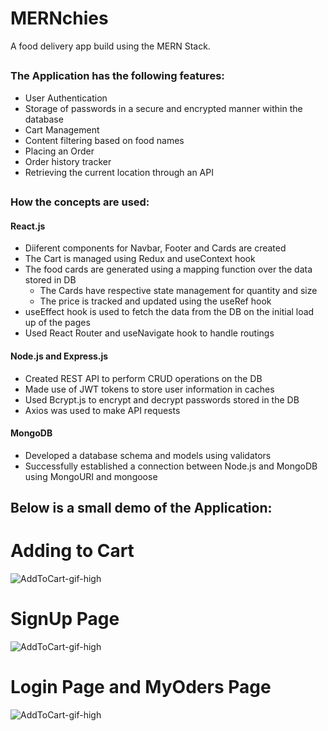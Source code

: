 # MERNchies

A food delivery app build using the MERN Stack.

##

### The Application has the following features:
- User Authentication
- Storage of passwords in a secure and encrypted manner within the database
- Cart Management
- Content filtering based on food names
- Placing an Order
- Order history tracker
- Retrieving the current location through an API

##

### How the concepts are used:
#### React.js
- Diiferent components for Navbar, Footer and Cards are created
- The Cart is managed using Redux and useContext hook
- The food cards are generated using a mapping function over the data stored in DB
    - The Cards have respective state management for quantity and size
    - The price is tracked and updated using the useRef hook
- useEffect hook is used to fetch the data from the DB on the initial load up of the pages
- Used React Router and useNavigate hook to handle routings

#### Node.js and Express.js
- Created REST API to perform CRUD operations on the DB
- Made use of JWT tokens to store user information in caches
- Used Bcrypt.js to encrypt and decrypt passwords stored in the DB
- Axios was used to make API requests

#### MongoDB
- Developed a database schema and models using validators
- Successfully established a connection between Node.js and MongoDB using MongoURI and mongoose

##

## Below is a small demo of the Application: 

# Adding to Cart
![AddToCart-gif-high](https://github.com/AmeyaK17/MERNchies/blob/main/ReadMeGifs/AddToCart-High.gif)

# SignUp Page
![AddToCart-gif-high](https://github.com/AmeyaK17/MERNchies/blob/main/ReadMeGifs/signup.gif)

# Login Page and MyOders Page
![AddToCart-gif-high](https://github.com/AmeyaK17/MERNchies/blob/main/ReadMeGifs/Login.gif)
